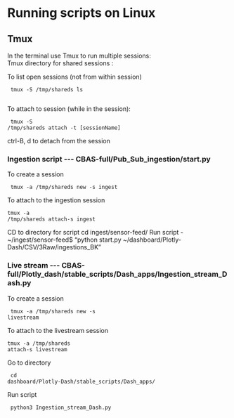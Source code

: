 # Running scripts on Linux


## Tmux

In the terminal use Tmux to run multiple sessions:  
      Tmux directory for shared sessions :  
      

To list open sessions (not from within session)  
      <pre><code> tmux -S /tmp/shareds ls  
      </code></pre>


To attach to session (while in the session):
      <pre><code> tmux -S /tmp/shareds attach -t [sessionName]
      </code></pre>
      
ctrl-B, d to detach from the session



### Ingestion script  ---  CBAS-full/Pub_Sub_ingestion/start.py
To create a session 
      <pre><code> tmux -a /tmp/shareds new -s ingest 
      </code></pre>
To attach to  the ingestion session
       <pre><code>tmux -a /tmp/shareds attach-s ingest
       </code></pre> 
      CD to directory for script 
cd ingest/sensor-feed/
Run script - 
~/ingest/sensor-feed$ “python start.py ~/dashboard/Plotly-Dash/CSV/3Raw/ingestions_BK”




### Live stream --- CBAS-full/Plotly_dash/stable_scripts/Dash_apps/Ingestion_stream_Dash.py 
To create a session 
       <pre><code>  tmux -a /tmp/shareds new -s livestream
       </code></pre>    
       
To attach to  the livestream session 
       <pre><code>tmux -a /tmp/shareds attach-s livestream
       </code></pre> 
Go to directory 
       <pre><code> cd dashboard/Plotly-Dash/stable_scripts/Dash_apps/
      </code></pre>
Run script
  <pre><code> python3 Ingestion_stream_Dash.py 
  </code></pre>




